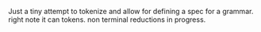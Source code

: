 Just a tiny attempt to tokenize and allow for defining a spec for a grammar. 
right note it can tokens. non terminal reductions in progress.
